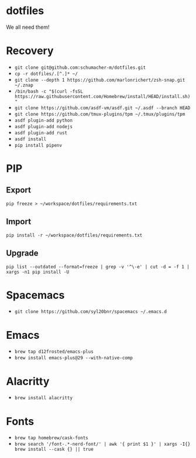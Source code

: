 dotfiles
========

We all need them!

# Recovery

* `git clone git@github.com:schumacher-m/dotfiles.git`
* `cp -r dotfiles/.[^.]* ~/`
* `git clone --depth 1 https://github.com/marlonrichert/zsh-snap.git ~/.znap`
* `/bin/bash -c "$(curl -fsSL https://raw.githubusercontent.com/Homebrew/install/HEAD/install.sh)"`
* `git clone https://github.com/asdf-vm/asdf.git ~/.asdf --branch HEAD`
* `git clone https://github.com/tmux-plugins/tpm ~/.tmux/plugins/tpm`
* `asdf plugin-add python`
* `asdf plugin-add nodejs`
* `asdf plugin-add rust`
* `asdf install`
* `pip install pipenv`

# PIP

## Export
`pip freeze > ~/workspace/dotfiles/requirements.txt`

## Import
`pip install -r ~/workspace/dotfiles/requirements.txt`

## Upgrade
`pip list --outdated --format=freeze | grep -v '^\-e' | cut -d = -f 1 | xargs -n1 pip install -U`

# Spacemacs

* `git clone https://github.com/syl20bnr/spacemacs ~/.emacs.d`

# Emacs

* `brew tap d12frosted/emacs-plus`
* `brew install emacs-plus@29 --with-native-comp`

# Alacritty

* `brew install alacritty`

# Fonts

* `brew tap homebrew/cask-fonts`
* `brew search '/font-.*-nerd-font/' | awk '{ print $1 }' | xargs -I{} brew install --cask {} || true`
